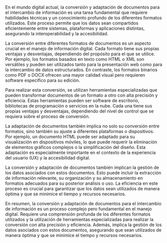 En el mundo digital actual, la conversión y adaptación de documentos para el intercambio de información es una tarea fundamental que requiere habilidades técnicas y un conocimiento profundo de los diferentes formatos utilizados. Este proceso permite que los datos sean compartidos eficientemente entre sistemas, plataformas y aplicaciones distintas, asegurando la interoperabilidad y la accesibilidad.

La conversión entre diferentes formatos de documentos es un aspecto crucial en el manejo de información digital. Cada formato tiene sus propias ventajas y desventajas, dependiendo del propósito para el que se utilice. Por ejemplo, los formatos basados en texto como HTML o XML son versátiles y pueden ser utilizados tanto para la presentación web como para la intercambio de datos estructurados. En contraste, los formatos binarios como PDF o DOCX ofrecen una mayor calidad visual pero requieren software específico para su edición.

Para realizar esta conversión, se utilizan herramientas especializadas que pueden transformar documentos de un formato a otro con alta precisión y eficiencia. Estas herramientas pueden ser software de escritorio, bibliotecas de programación o servicios en la nube. Cada una tiene sus propias ventajas y desventajas, dependiendo del nivel de control que se requiera sobre el proceso de conversión.

La adaptación de documentos también implica no solo su conversión entre formatos, sino también su ajuste a diferentes plataformas o dispositivos. Por ejemplo, un documento HTML puede ser adaptado para su visualización en dispositivos móviles, lo que puede requerir la eliminación de elementos gráficos complejos o la simplificación del diseño. Esta adaptación es especialmente importante en el contexto de la experiencia del usuario (UX) y la accesibilidad digital.

La conversión y adaptación de documentos también implican la gestión de los datos asociados con estos documentos. Esto puede incluir la extracción de información relevante, su organización y su almacenamiento en formatos adecuados para su posterior análisis o uso. La eficiencia en este proceso es crucial para garantizar que los datos sean utilizados de manera óptima y que se minimice el tiempo y recursos necesarios.

En resumen, la conversión y adaptación de documentos para el intercambio de información es un proceso complejo pero fundamental en el manejo digital. Requiere una comprensión profunda de los diferentes formatos utilizados y la utilización de herramientas especializadas para realizar la conversión con alta precisión y eficiencia. Además, implica la gestión de los datos asociados con estos documentos, asegurando que sean utilizados de manera óptima y que se minimice el tiempo y recursos necesarios.

